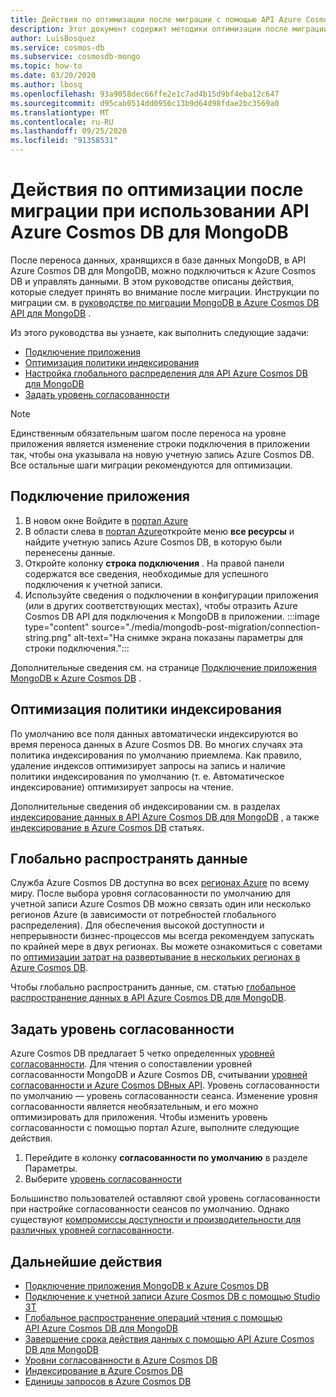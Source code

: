 ```yaml
---
title: Действия по оптимизации после миграции с помощью API Azure Cosmos DB для MongoDB
description: Этот документ содержит методики оптимизации после миграции от MongoDB к APi Azure Cosmos DB для Mongo DB.
author: LuisBosquez
ms.service: cosmos-db
ms.subservice: cosmosdb-mongo
ms.topic: how-to
ms.date: 03/20/2020
ms.author: lbosq
ms.openlocfilehash: 93a9058dec66ffe2e1c7ad4b15d9bf4eba12c647
ms.sourcegitcommit: d95cab0514dd0956c13b9d64d98fdae2bc3569a0
ms.translationtype: MT
ms.contentlocale: ru-RU
ms.lasthandoff: 09/25/2020
ms.locfileid: "91358531"
---
```

# <a name="post-migration-optimization-steps-when-using-azure-cosmos-dbs-api-for-mongodb"></a>Действия по оптимизации после миграции при использовании API Azure Cosmos DB для MongoDB

После переноса данных, хранящихся в базе данных MongoDB, в API Azure Cosmos DB для MongoDB, можно подключиться к Azure Cosmos DB и управлять данными. В этом руководстве описаны действия, которые следует принять во внимание после миграции. Инструкции по миграции см. в [руководстве по миграции MongoDB в Azure Cosmos DB API для MongoDB](../dms/tutorial-mongodb-cosmos-db.md) .

Из этого руководства вы узнаете, как выполнить следующие задачи:

- [Подключение приложения](#connect-your-application)
- [Оптимизация политики индексирования](#optimize-the-indexing-policy)
- [Настройка глобального распределения для API Azure Cosmos DB для MongoDB](#globally-distribute-your-data)
- [Задать уровень согласованности](#set-consistency-level)

> [!NOTE]
> Единственным обязательным шагом после переноса на уровне приложения является изменение строки подключения в приложении так, чтобы она указывала на новую учетную запись Azure Cosmos DB. Все остальные шаги миграции рекомендуются для оптимизации.
>

## <a name="connect-your-application"></a>Подключение приложения

1. В новом окне Войдите в [портал Azure](https://www.portal.azure.com/)
2. В области слева в [портал Azure](https://www.portal.azure.com/)откройте меню **все ресурсы** и найдите учетную запись Azure Cosmos DB, в которую были перенесены данные.
3. Откройте колонку **строка подключения** . На правой панели содержатся все сведения, необходимые для успешного подключения к учетной записи.
4. Используйте сведения о подключении в конфигурации приложения (или в других соответствующих местах), чтобы отразить Azure Cosmos DB API для подключения к MongoDB в приложении.
:::image type="content" source="./media/mongodb-post-migration/connection-string.png" alt-text="На снимке экрана показаны параметры для строки подключения.":::

Дополнительные сведения см. на странице [Подключение приложения MongoDB к Azure Cosmos DB](connect-mongodb-account.md) .

## <a name="optimize-the-indexing-policy"></a>Оптимизация политики индексирования

По умолчанию все поля данных автоматически индексируются во время переноса данных в Azure Cosmos DB. Во многих случаях эта политика индексирования по умолчанию приемлема. Как правило, удаление индексов оптимизирует запросы на запись и наличие политики индексирования по умолчанию (т. е. Автоматическое индексирование) оптимизирует запросы на чтение.

Дополнительные сведения об индексировании см. в разделах [индексирование данных в API Azure Cosmos DB для MongoDB](mongodb-indexing.md) , а также [индексирование в Azure Cosmos DB](index-overview.md) статьях.

## <a name="globally-distribute-your-data"></a>Глобально распространять данные

Служба Azure Cosmos DB доступна во всех [регионах Azure](https://azure.microsoft.com/regions/#services) по всему миру. После выбора уровня согласованности по умолчанию для учетной записи Azure Cosmos DB можно связать один или несколько регионов Azure (в зависимости от потребностей глобального распределения). Для обеспечения высокой доступности и непрерывности бизнес-процессов мы всегда рекомендуем запускать по крайней мере в двух регионах. Вы можете ознакомиться с советами по [оптимизации затрат на развертывание в нескольких регионах в Azure Cosmos DB](optimize-cost-regions.md).

Чтобы глобально распространить данные, см. статью [глобальное распространение данных в API Azure Cosmos DB для MongoDB](tutorial-global-distribution-mongodb.md).

## <a name="set-consistency-level"></a>Задать уровень согласованности

Azure Cosmos DB предлагает 5 четко определенных [уровней согласованности](consistency-levels.md). Для чтения о сопоставлении уровней согласованности MongoDB и Azure Cosmos DB, считывании [уровней согласованности и Azure Cosmos DBных API](consistency-levels-across-apis.md). Уровень согласованности по умолчанию — уровень согласованности сеанса. Изменение уровня согласованности является необязательным, и его можно оптимизировать для приложения. Чтобы изменить уровень согласованности с помощью портал Azure, выполните следующие действия.

1. Перейдите в колонку **согласованности по умолчанию** в разделе Параметры.
2. Выберите [уровень согласованности](consistency-levels.md)

Большинство пользователей оставляют свой уровень согласованности при настройке согласованности сеансов по умолчанию. Однако существуют [компромиссы доступности и производительности для различных уровней согласованности](consistency-levels-tradeoffs.md).

## <a name="next-steps"></a>Дальнейшие действия

* [Подключение приложения MongoDB к Azure Cosmos DB](connect-mongodb-account.md)
* [Подключение к учетной записи Azure Cosmos DB с помощью Studio 3T](mongodb-mongochef.md)
* [Глобальное распространение операций чтения с помощью API Azure Cosmos DB для MongoDB](mongodb-readpreference.md)
* [Завершение срока действия данных с помощью API Azure Cosmos DB для MongoDB](mongodb-time-to-live.md)
* [Уровни согласованности в Azure Cosmos DB](consistency-levels.md)
* [Индексирование в Azure Cosmos DB](index-overview.md)
* [Единицы запросов в Azure Cosmos DB](request-units.md)
